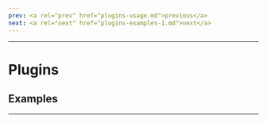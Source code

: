 ```yaml
---
prev: <a rel="prev" href="plugins-usage.md">previous</a>
next: <a rel="next" href="plugins-examples-1.md">next</a>
---
```


---

# Plugins

## Examples

---

<aside>
</aside>
